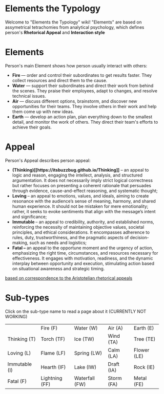 # Elements the Typology
Welcome to "Elements the Typology" wiki!
"Elements" are based on assymetrical tetrachomies from analytical psychology, which defines person's <b>Rhetorical Appeal</b> and <b>Interaction style</b>

<h1> Elements </h1>
Person's main Element shows how person usually interact with others:
<ul> <li><b> Fire </b> — order and control their subordinates to get results faster. They collect resources and direct them to the cause. </li> <li> <b>Water</b> —  support their subordinates and direct their work from behind the scenes. They praise their employees, adapt to changes, and resolve technical issues. </li> <li> <b>Air</b> — discuss different options, brainstorm, and discover new opportunities for their teams. They involve others in their work and help them come up with new ideas. </li> <li> <b>Earth</b> —  develop an action plan, plan everything down to the smallest detail, and monitor the work of others. They direct their team's efforts to achieve their goals. </li>  </ul>
<h1> Appeal </h1>
Person's Appeal describes person appeal:
<ul> <li><b> (Thinking)[[https://itsbuzzbug.github.io/Thinking]]</b>  – an appeal to logic and reason, engaging the intellect, analysis, and structured argumentation. It does not necessarily imply strict logical correctness but rather focuses on presenting a coherent rationale that persuades through evidence, cause-and-effect reasoning, and systematic thought; </li> <li> <b>Loving </b> – an appeal to emotions, values, and ideals, aiming to create resonance with the audience’s sense of meaning, harmony, and shared human experience. It should not be mistaken for mere emotionality; rather, it seeks to evoke sentiments that align with the message’s intent and significance; </li> <li> <b>Immutable </b>– an appeal to credibility, authority, and established norms, reinforcing the necessity of maintaining objective values, societal principles, and ethical considerations. It encompasses adherence to rules, duty, trustworthiness, and the pragmatic aspects of decision-making, such as needs and logistics; </li> <li> <b>Fatal  – </b>  an appeal to the opportune moment and the urgency of action, emphasizing the right time, circumstances, and resources necessary for effectiveness. It engages with motivation, readiness, and the dynamic interplay between opportunity and execution, stimulating action based on situational awareness and strategic timing. </li>  </ul>

<u>based on correspondence to the Aristotelian rhetorical appeals</u>

<h1>Sub-types</h1>

Click on the sub-type name to read a page about it (CURRENTLY NOT WORKING)
<table><tbody>
  <tr>
    <td></td>
    <td>Fire (F)</td>
    <td>Water (W)</td>
    <td>Air (A)</td>
    <td>Earth (E)</td>
  </tr>
  <tr>
    <td>Thinking (T)</td>
    <td>Torch (TF) </td>
    <td>Ice (TW)</td>
    <td>Wind (TA) </td>
    <td>  Tree (TE)</td>
  </tr>
  <tr>
    <td>Loving (L)</td>
    <td>Flame (LF)</td>
    <td>Spring (LW)</td>
    <td>Calm (LA)</td>
    <td>Flower (LE)</td>
  </tr>
  <tr>
    <td>Immutable (I)</td>
    <td>Hearth (IF)</td>
    <td>Lake (IW)</td>
    <td>Draft (IA)</td>
    <td>Rock (IE)</td>
  </tr>
  <tr>
    <td>Fatal (F)</td>
    <td>Lightning (FF)</td>
    <td>Waterfall (FW)</td>
    <td>Storm (FA)</td>
    <td>Metal (FE)</td>
  </tr>
</tbody>
</table>


